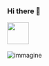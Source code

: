 ### Hi there 👋

<!--
**NiccoloSalvini/NiccoloSalvini** is a ✨ _special_ ✨ repository because its `README.md` (this file) appears on your GitHub profile.


Here are some ideas to get you started:

- 🔭 I’m currently working on ...
- 🌱 I’m currently learning ...
- 👯 I’m looking to collaborate on ...
- 🤔 I’m looking for help with ...
- 💬 Ask me about ...
- 📫 How to reach me: ...
- 😄 Pronouns: ...
- ⚡ Fun fact: ...
-->


<a href="https://sourcerer.io/niccolosalvini"><img src="https://avatars0.githubusercontent.com/u/47143429?v=4" height="50px" width="50px" alt=""/></a>   <a href="https://sourcerer.io/niccolosalvini"><img src="https://img.shields.io/badge/R-141%20commits-orange.svg" alt=""></a>   



![immagine](https://www.goticomania.it/wp-content/uploads/2017/01/facciata-s-maria-fiore-firenze-860x450.jpg)
